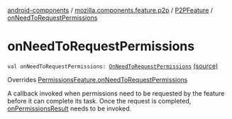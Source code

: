 [android-components](../../index.md) / [mozilla.components.feature.p2p](../index.md) / [P2PFeature](index.md) / [onNeedToRequestPermissions](./on-need-to-request-permissions.md)

# onNeedToRequestPermissions

`val onNeedToRequestPermissions: `[`OnNeedToRequestPermissions`](../../mozilla.components.support.base.feature/-on-need-to-request-permissions.md) [(source)](https://github.com/mozilla-mobile/android-components/blob/master/components/feature/p2p/src/main/java/mozilla/components/feature/p2p/P2PFeature.kt#L43)

Overrides [PermissionsFeature.onNeedToRequestPermissions](../../mozilla.components.support.base.feature/-permissions-feature/on-need-to-request-permissions.md)

A callback invoked when permissions need to be requested by the feature before
it can complete its task. Once the request is completed, [onPermissionsResult](../../mozilla.components.support.base.feature/-permissions-feature/on-permissions-result.md)
needs to be invoked.

